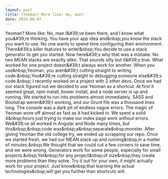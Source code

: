 ```yaml
---
layout: post
title: (Yeoman? More like: No, man)
date: 2015-08-07
---
```


Y e o m a n ?   M o r e   l i k e :   N o ,   m a n 
 
 I & # 3 9 ; v e   b e e n   t h e r e ,   a n d   I   k n o w   w h a t   y o u & # 3 9 ; r e   t h i n k i n g .   Y o u   h a v e   y o u r   a p p   i d e a   a n d & n b s p ; y o u   k n o w   t h e   s t a c k   y o u   w a n t   t o   u s e .   N o   o n e   w a n t s   t o   s p e n d   t i m e   c o n f i g u r i n g   t h e i r   e n v i r o n m e n t .   T h e r e & # 3 9 ; s   k i l l e r   f e a t u r e s   t o   w r i t e ! & n b s p ; Y o u   d e c i d e   t o   u s e   a   s t a c k   g e n e r a t o r   t o   g e t   y o u   s t a r t e d .   N o w   h e r e & # 3 9 ; s   w h y   t h a t   w a s   a   m i s t a k e . 
 
 N o   t w o   M E A N   s t a c k s   a r e   e x a c t l y   a l i k e .   T h a t   s o u n d s   s i l l y   b u t   i t & # 3 9 ; s   t r u e .   W h a t   w o r k e d   f o r   o n e   p r o j e c t   d o e s n & # 3 9 ; t   a l w a y s   w o r k   f o r   a n o t h e r .   W h e n   y o u   u s e & n b s p ; Y e o m a n ,   y o u   a r e n & # 3 9 ; t   c u t t i n g   s t r a i g h t   t o   w r i t i n g   c o d e . & n b s p ; Y o u & # 3 9 ; r e   c u t t i n g   s t r a i g h t   t o   d e b u g g i n g   s o m e o n e   e l s e & # 3 9 ; s   c o d e . & n b s p ; 
 
 I   r e c e n t l y   w o r k e d   o n   a   p r o j e c t   w i t h   2   o t h e r   d e v s .   O n c e   w e   h a d   o u r   s t a c k   f i g u r e d   o u t   w e   d e c i d e d   t o   u s e   Y e o m a n   a s   a   s h o r t c u t .   A t   f i r s t   i t   s e e m e d   g r e a t ,   n p m   i n s t a l l ,   b o w e r   i n s t a l l ,   a n d   a   n o d e   s e r v e r   i s   u p   a n d   r u n n i n g .   W e   s t a r t e d   t o   r u n   i n t o   p r o b l e m s   a l m o s t   i m m e d i a t e l y .   S A S S   a n d   B o o t s t r a p   w e r e n & # 3 9 ; t   w o r k i n g ,   a n d   o u r   G r u n t   f i l e   w a s   a   t h o u s a n d   l i n e s   l o n g .   T h e   c o n s o l e   w a s   a   d a r k   p i t   o f   e n d l e s s   v a g u e   e r r o r s .   T h e   m a g i c   o f   Y e o m a n   w o r e   o f f   a l m o s t   a s   f a s t   a s   i t   h a d   k i c k e d   i n .   W e   s p e n t   a   s o l i d   4 & n b s p ; h o u r s   j u s t   t r y i n g   t o   m a k e   o u r   i n d e x   p a g e   w o r k   w i t h o u t   e r r o r s .   W e & # 3 9 ; v e   a l l   w o r k e d   i n   A n g u l a r   a n d   N o d e   m a n y   t i m e s ,   b u t   t h i s & n b s p ; & n b s p ; c o d e   w a s & n b s p ; a & n b s p ; s e p a r a t e & n b s p ; m o n s t e r . 
 
 A f t e r   g i v i n g   Y e o m a n   t h e   o l d   c o l l e g e   t r y ,   w e   e n d e d   u p   s c r a p p i n g   o u r   r e p o .   O n c e   w e   s t a r t e d   f r e s h ,   w e   h a d   o u r   M E A N   s t a c k   u p   a n d   r u n n i n g & n b s p ; i n   a   m a t t e r   o f   m i n u t e s . & n b s p ; W e   t h o u g h t   t h a t   w e   c o u l d   c u t   a   f e w   c o r n e r s   t o   s a v e   t i m e ,   a n d   w e   w e r e   w r o n g .   G e n e r a t o r s   w o r k   f o r   s o m e   p e o p l e ,   e s p e c i a l l y   f o r   s m a l l   p r o j e c t s . & n b s p ; Y e t & n b s p ; f o r   a n y   p r o j e c t & n b s p ; o f   s i z e & n b s p ; t h e y   c r e a t e   m o r e   p r o b l e m s   t h a n   t h e y   s o l v e . 
 
 T r y   i t   o u t   f o r   y o u r   o w n ,   i t   m i g h t   a c t u a l l y   w o r k   f o r   y o u r   p r o j e c t .   J u s t   k n o w & n b s p ; t h a t   l e a r n i n g   t h e   a c t u a l   t e c h n o l o g i e s & n b s p ; w i l l   g e t   y o u   f u r t h e r   t h a n   s h o r t c u t s   w i l l . 
 
 